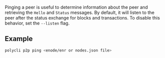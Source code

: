 Pinging a peer is useful to determine information about the peer and retrieving
the `Hello` and `Status` messages. By default, it will listen to the peer after
the status exchange for blocks and transactions. To disable this behavior, set
the `--listen` flag.

## Example

```bash
polycli p2p ping <enode/enr or nodes.json file>
```
